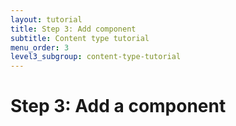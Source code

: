 ```yaml
---
layout: tutorial
title: Step 3: Add component
subtitle: Content type tutorial
menu_order: 3
level3_subgroup: content-type-tutorial
---
```


# Step 3: Add a component
